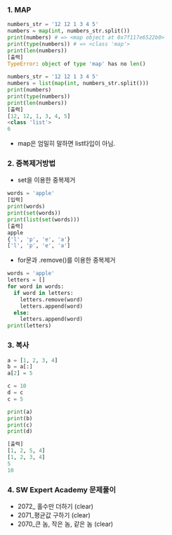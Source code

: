 ### 1. MAP

```python
numbers_str = '12 12 1 3 4 5'
numbers = map(int, numbers_str.split())
print(numbers) # => <map object at 0x7f117e6522b0>
print(type(numbers)) # => <class 'map'>
print(len(numbers))
[출력]
TypeError: object of type 'map' has no len()
    
numbers_str = '12 12 1 3 4 5'
numbers = list(map(int, numbers_str.split()))
print(numbers)
print(type(numbers))
print(len(numbers))
[출력]
[12, 12, 1, 3, 4, 5]
<class 'list'>
6
```

- map은 엄밀히 말하면 list타입이 아님.



### 2. 중복제거방법

-  set을 이용한 중복제거

```python
words = 'apple'
[입력]
print(words)
print(set(words))
print(list(set(words)))
[출력]
apple
{'l', 'p', 'e', 'a'}
['l', 'p', 'e', 'a']
```

-  for문과 .remove()를 이용한 중복제거

```python
words = 'apple'
letters = []
for word in words:
  if word in letters:
    letters.remove(word)
    letters.append(word)
  else:
    letters.append(word)
print(letters)
```



### 3. 복사

```python
a = [1, 2, 3, 4]
b = a[:]
a[2] = 5

c = 10
d = c
c = 5

print(a)
print(b)
print(c)
print(d)

[출력]
[1, 2, 5, 4]
[1, 2, 3, 4]
5
10
```



### 4. SW Expert Academy 문제풀이

- 2072_ 홀수만 더하기 (clear)
- 2071_평균값 구하기 (clear)
- 2070_큰 놈, 작은 놈, 같은 놈 (clear)